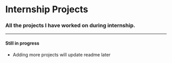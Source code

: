 # Internship Projects
### All the projects I have worked on during internship.
***
#### Still in progress

- Adding more projects will update readme later